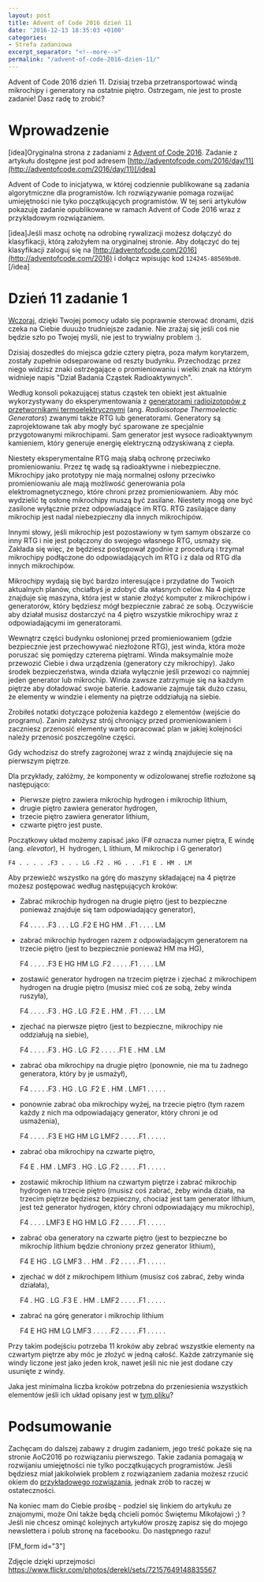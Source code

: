 ```yaml
---
layout: post
title: Advent of Code 2016 dzień 11
date: '2016-12-13 18:35:03 +0100'
categories:
- Strefa zadaniowa
excerpt_separator: "<!--more-->"
permalink: "/advent-of-code-2016-dzien-11/"
---
```

Advent of Code 2016 dzień 11. Dzisiaj trzeba przetransportować windą mikrochipy i generatory na ostatnie piętro. Ostrzegam, nie jest to proste zadanie! Dasz radę to zrobić?

# Wprowadzenie
  
[idea]Oryginalna strona z zadaniami z [Advent of Code 2016](http://adventofcode.com/2016). Zadanie z artykułu dostępne jest pod adresem [http://adventofcode.com/2016/day/11](http://adventofcode.com/2016/day/11)[/idea]

Advent of Code to inicjatywa, w której codziennie publikowane są zadania algorytmiczne dla programistów. Ich rozwiązywanie pomaga rozwijać umiejętności nie tyko początkujących programistów. W tej serii artykułów pokazuję zadanie opublikowane w ramach Advent of Code 2016 wraz z przykładowym rozwiązaniem.

[idea]Jeśli masz ochotę na odrobinę rywalizacji możesz dołączyć do klasyfikacji, którą założyłem na oryginalnej stronie. Aby dołączyć do tej klasyfikacji zaloguj się na [http://adventofcode.com/2016](http://adventofcode.com/2016) i dołącz wpisując kod `124245-88569bd0`.[/idea]

# Dzień 11 zadanie 1
  
[Wczoraj](http://www.samouczekprogramisty.pl/advent-of-code-2016-dzien-8/), dzięki Twojej pomocy udało się poprawnie sterować dronami, dziś czeka na Ciebie duuużo trudniejsze zadanie. Nie zrażaj się jeśli coś nie będzie szło po Twojej myśli, nie jest to trywialny problem :).

Dzisiaj doszedłeś do miejsca gdzie cztery piętra, poza małym korytarzem, zostały zupełnie odseparowane od reszty budynku. Przechodząc przez niego widzisz znaki ostrzegające o promieniowaniu i wielki znak na którym widnieje napis "Dział Badania Cząstek Radioaktywnych".

Według konsoli pokazującej status cząstek ten obiekt jest aktualnie wykorzystywany do eksperymentowania z [generatorami radioizotopów z przetwornikami termoelektrycznymi](https://en.wikipedia.org/wiki/Radioisotope_thermoelectric_generator) (ang. _Radioisotope Thermoelectic Generators_) zwanymi także RTG lub generatorami. Generatory są zaprojektowane tak aby mogły być sparowane ze specjalnie przygotowanymi mikrochipami. Sam generator jest wysoce radioaktywnym kamieniem, który generuje energię elektryczną odzyskiwaną z ciepła.

Niestety eksperymentalne RTG mają słabą ochronę przeciwko promieniowaniu. Przez tę wadę są radioaktywne i niebezpieczne. Mikrochipy jako prototypy nie mają normalnej osłony przeciwko promieniowaniu ale mają możliwość generowania pola elektromagnetycznego, które chroni przez promieniowaniem. Aby móc wydzielić tę osłonę mikrochipy muszą być zasilane. Niestety mogą one być zasilone wyłącznie przez odpowiadające im RTG. RTG zasilające dany mikrochip jest nadal niebezpieczny dla innych mikrochipów.

Innymi słowy, jeśli mikrochip jest pozostawiony w tym samym obszarze co inny RTG i nie jest połączony do swojego własnego RTG, usmaży się. Zakłada się więc, że będziesz postępował zgodnie z procedurą i trzymał mikrochipy podłączone do odpowiadających im RTG i z dala od RTG dla innych mikrochipów.

Mikrochipy wydają się być bardzo interesujące i przydatne do Twoich aktualnych planów, chciałbyś je zdobyć dla własnych celów. Na 4 piętrze znajduje się maszyna, która jest w stanie złożyć komputer z mikrochipów i generatorów, który będziesz mógł bezpiecznie zabrać ze sobą. Oczywiście aby działał musisz dostarczyć na 4 piętro wszystkie mikrochipy wraz z odpowiadającymi im generatorami.

Wewnątrz części budynku osłonionej przed promieniowaniem (gdzie bezpiecznie jest przechowywać niezłożone RTG), jest winda, która może poruszać się pomiędzy czterema piętrami. Winda maksymalnie może przewozić Ciebie i dwa urządzenia (generatory czy mikrochipy). Jako środek bezpieczeństwa, winda działa wyłącznie jeśli przewozi co najmniej jeden generator lub mikrochip. Winda zawsze zatrzymuje się na każdym piętrze aby doładować swoje baterie. Ładowanie zajmuje tak dużo czasu, że elementy w windzie i elementy na piętrze oddziałują na siebie.

Zrobiłeś notatki dotyczące położenia każdego z elementów (wejście do programu). Zanim założysz strój chroniący przed promieniowaniem i zaczniesz przenosić elementy warto opracować plan w jakiej kolejności należy przenosić poszczególne części.

Gdy wchodzisz do strefy zagrożonej wraz z windą znajdujecie się na pierwszym piętrze.

Dla przykłady, załóżmy, że komponenty w odizolowanej strefie rozłożone są następująco:

- Pierwsze piętro zawiera mikrochip hydrogen i mikrochip lithium,
- drugie piętro zawiera generator hydrogen,
- trzecie piętro zawiera generator lithium,
- czwarte piętro jest puste.
  
  
Początkowy układ możemy zapisać jako (F# oznacza numer piętra, E windę (ang. _elevator_), H&nbsp; hydrogen, L lithium, M mikrochip i G generator)

    F4 . . . . .F3 . . . LG .F2 . HG . . .F1 E . HM . LM

  
Aby przewieźć wszystko na górę do maszyny składającej na 4 piętrze możesz postępować według następujących kroków:
- Zabrać mikrochip hydrogen na drugie piętro (jest to bezpieczne ponieważ znajduje się tam odpowiadający generator),

    F4 . . . . .F3 . . . LG .F2 E HG HM . .F1 . . . . LM

  
- zabrać mikrochip hydrogen razem z odpowiadającym generatorem na trzecie piętro (jest to bezpiecznie ponieważ HM ma HG),

    F4 . . . . .F3 E HG HM LG .F2 . . . . .F1 . . . . LM

  
- zostawić generator hydrogen na trzecim piętrze i zjechać z mikrochipem hydrogen na drugie piętro (musisz mieć coś ze sobą, żeby winda ruszyła),

    F4 . . . . .F3 . HG . LG .F2 E . HM . .F1 . . . . LM

  
- zjechać na pierwsze piętro (jest to bezpieczne, mikrochipy nie oddziałują na siebie),

    F4 . . . . .F3 . HG . LG .F2 . . . . .F1 E . HM . LM

  
- zabrać oba mikrochipy na drugie piętro (ponownie, nie ma tu żadnego generatora, który by je usmażył),

    F4 . . . . .F3 . HG . LG .F2 E . HM . LMF1 . . . . .

  
- ponownie zabrać oba mikrochipy wyżej, na trzecie piętro (tym razem każdy z nich ma odpowiadający generator, który chroni je od usmażenia),

    F4 . . . . .F3 E HG HM LG LMF2 . . . . .F1 . . . . .

  
- zabrać oba mikrochipy na czwarte piętro,

    F4 E . HM . LMF3 . HG . LG .F2 . . . . .F1 . . . . .

  
- zostawić mikrochip lithium na czwartym piętrze i zabrać mikrochip hydrogen na trzecie piętro (musisz coś zabrać, żeby winda działa, na trzecim piętrze będziesz bezpieczny, chociaż jest tam generator lithium, jest też generator hydrogen, który chroni odpowiadający mu mikrochip),

    F4 . . . . LMF3 E HG HM LG .F2 . . . . .F1 . . . . .

  
- zabrać oba generatory na czwarte piętro (jest to bezpieczne bo mikrochip lithium będzie chroniony przez generator lithium),

    F4 E HG . LG LMF3 . . HM . .F2 . . . . .F1 . . . . .

  
- zjechać w dół z mikrochipem lithium (musisz coś zabrać, żeby winda działała),

    F4 . HG . LG .F3 E . HM . LMF2 . . . . .F1 . . . . .

  
- zabrać na górę generator i mikrochip lithium

    F4 E HG HM LG LMF3 . . . . .F2 . . . . .F1 . . . . .

  
  
  
Przy takim podejściu potrzeba 11 kroków aby zebrać wszystkie elementy na czwartym piętrze aby móc je złożyć w jedną całość. Każde zatrzymanie się windy liczone jest jako jeden krok, nawet jeśli nic nie jest dodane czy usunięte z windy.

Jaka jest minimalna liczba kroków potrzebna do przeniesienia wszystkich elementów jeśli ich układ opisany jest w [tym pliku](https://raw.githubusercontent.com/SamouczekProgramisty/StrefaZadaniowaSamouka/master/05_aoc_2016/src/main/test/resources/day11_input.txt)?

# Podsumowanie
  
Zachęcam do dalszej zabawy z drugim zadaniem, jego treść pokaże się na stronie AoC2016 po rozwiązaniu pierwszego. Takie zadania pomagają w rozwijaniu umiejętności nie tylko początkujących programistów. Jeśli będziesz miał jakikolwiek problem z rozwiązaniem zadania możesz rzucić okiem do [przykładowego rozwiązania](https://github.com/SamouczekProgramisty/StrefaZadaniowaSamouka/tree/master/05_aoc_2016/src/main/java/pl/samouczekprogramisty/szs/aoc2016/day11), jednak zrób to raczej w ostateczności.

Na koniec mam do Ciebie prośbę - podziel się linkiem do artykułu ze znajomymi, może Oni także będą chcieli pomóc Świętemu Mikołajowi ;) ? Jeśli nie chcesz ominąć kolejnych artykułów proszę zapisz się do mojego newslettera i polub stronę na facebooku. Do następnego razu!

[FM\_form id="3"]

Zdjęcie dzięki uprzejmości https://www.flickr.com/photos/derekl/sets/72157649148835567

